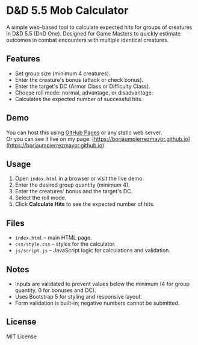 # D&D 5.5 Mob Calculator

A simple web-based tool to calculate expected hits for groups of creatures in D&D 5.5 (DnD One). Designed for Game Masters to quickly estimate outcomes in combat encounters with multiple identical creatures.

## Features

- Set group size (minimum 4 creatures).
- Enter the creature's bonus (attack or check bonus).
- Enter the target's DC (Armor Class or Difficulty Class).
- Choose roll mode: normal, advantage, or disadvantage.
- Calculates the expected number of successful hits.

## Demo

You can host this using [GitHub Pages](https://pages.github.com/) or any static web server.  
Or you can see it live on my page: [https://borjaumpierrezmayor.github.io](https://borjaumpierrezmayor.github.io)

## Usage

1. Open `index.html` in a browser or visit the live demo.
2. Enter the desired group quantity (minimum 4).
3. Enter the creatures' bonus and the target's DC.
4. Select the roll mode.
5. Click **Calculate Hits** to see the expected number of hits.

## Files

- `index.html` – main HTML page.
- `css/style.css` – styles for the calculator.
- `js/script.js` – JavaScript logic for calculations and validation.

## Notes

- Inputs are validated to prevent values below the minimum (4 for group quantity, 0 for bonuses and DC).
- Uses Bootstrap 5 for styling and responsive layout.
- Form validation is built-in; negative numbers cannot be submitted.

## License

MIT License

